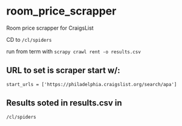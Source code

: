 # room_price_scrapper
Room price scrapper for CraigsList

CD to
```/cl/spiders```

run from term with 
```scrapy crawl rent -o results.csv```

## URL to set is scraper start w/:
```start_urls = ['https://philadelphia.craigslist.org/search/apa']```


## Results soted in results.csv in 
```/cl/spiders```
